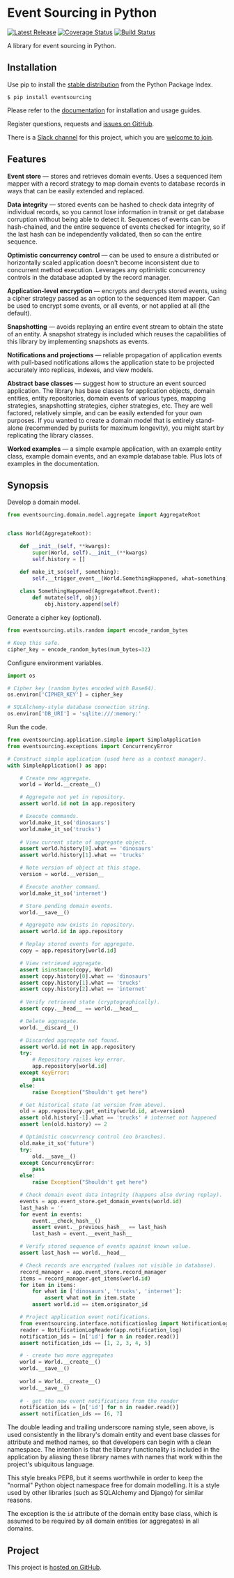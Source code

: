 # Event Sourcing in Python

[![Latest Release](https://badge.fury.io/py/eventsourcing.svg)](https://pypi.python.org/pypi/eventsourcing)
[![Coverage Status](https://coveralls.io/repos/github/johnbywater/eventsourcing/badge.svg)](https://coveralls.io/github/johnbywater/eventsourcing)
[![Build Status](https://secure.travis-ci.org/johnbywater/eventsourcing.png)](https://travis-ci.org/johnbywater/eventsourcing)

A library for event sourcing in Python.

## Installation

Use pip to install the [stable distribution](https://pypi.python.org/pypi/eventsourcing) from
the Python Package Index.

    $ pip install eventsourcing
    

Please refer to the [documentation](http://eventsourcing.readthedocs.io/) for installation and usage guides.

Register questions, requests and [issues on GitHub](https://github.com/johnbywater/eventsourcing/issues).

There is a [Slack channel](https://eventsourcinginpython.slack.com/messages/) for this project, which you
are [welcome to join](https://join.slack.com/t/eventsourcinginpython/shared_invite/enQtMjczNTc2MzcxNDI0LTUwZGQ4MDk0ZDJmZmU0MjM4MjdmOTBlZGI0ZTY4NWIxMGFkZTcwNmUxM2U4NGM3YjY5MTVmZTBiYzljZjI3ZTE).


## Features

**Event store** — stores and retrieves domain events. Uses a
sequenced item mapper with a record strategy to map domain events
to database records in ways that can be easily extended and replaced.

**Data integrity** — stored events can be hashed to check data integrity of individual
records, so you cannot lose information in transit or get database corruption without
being able to detect it. Sequences of events can be hash-chained, and the entire sequence
of events checked for integrity, so if the last hash can be independently validated, then
so can the entire sequence.

**Optimistic concurrency control** — can be used to ensure a distributed or
horizontally scaled application doesn't become inconsistent due to concurrent
method execution. Leverages any optimistic concurrency controls in the database
adapted by the record manager.

**Application-level encryption** — encrypts and decrypts stored events, using a cipher
strategy passed as an option to the sequenced item mapper. Can be used to encrypt some
events, or all events, or not applied at all (the default).

**Snapshotting** — avoids replaying an entire event stream to
obtain the state of an entity. A snapshot strategy is included which reuses
the capabilities of this library by implementing snapshots as events.

**Notifications and projections** — reliable propagation of application
events with pull-based notifications allows the application state to be
projected accurately into replicas, indexes, and view models.

**Abstract base classes** — suggest how to structure an event sourced application.
The library has base classes for application objects, domain entities, entity repositories,
domain events of various types, mapping strategies, snapshotting strategies, cipher strategies,
etc. They are well factored, relatively simple, and can be easily extended for your own
purposes. If you wanted to create a domain model that is entirely stand-alone (recommended by
purists for maximum longevity), you might start by replicating the library classes.

**Worked examples** — a simple example application, with an example entity class,
example domain events, and an example database table. Plus lots of examples in the documentation. 



## Synopsis

Develop a domain model.

```python
from eventsourcing.domain.model.aggregate import AggregateRoot


class World(AggregateRoot):

    def __init__(self, **kwargs):
        super(World, self).__init__(**kwargs)
        self.history = []

    def make_it_so(self, something):
        self.__trigger_event__(World.SomethingHappened, what=something)
    
    class SomethingHappened(AggregateRoot.Event):
        def mutate(self, obj):
            obj.history.append(self)
```

Generate a cipher key (optional).

```python
from eventsourcing.utils.random import encode_random_bytes

# Keep this safe.
cipher_key = encode_random_bytes(num_bytes=32)
```

Configure environment variables.

```python
import os

# Cipher key (random bytes encoded with Base64).
os.environ['CIPHER_KEY'] = cipher_key

# SQLAlchemy-style database connection string. 
os.environ['DB_URI'] = 'sqlite:///:memory:'
```

Run the code.

```python
from eventsourcing.application.simple import SimpleApplication
from eventsourcing.exceptions import ConcurrencyError

# Construct simple application (used here as a context manager).
with SimpleApplication() as app:

    # Create new aggregate.
    world = World.__create__()

    # Aggregate not yet in repository.
    assert world.id not in app.repository

    # Execute commands.
    world.make_it_so('dinosaurs')
    world.make_it_so('trucks')
    
    # View current state of aggregate object.
    assert world.history[0].what == 'dinosaurs'
    assert world.history[1].what == 'trucks'

    # Note version of object at this stage.
    version = world.__version__ 

    # Execute another command.
    world.make_it_so('internet')

    # Store pending domain events.
    world.__save__()

    # Aggregate now exists in repository.
    assert world.id in app.repository

    # Replay stored events for aggregate.
    copy = app.repository[world.id]

    # View retrieved aggregate.
    assert isinstance(copy, World)
    assert copy.history[0].what == 'dinosaurs'
    assert copy.history[1].what == 'trucks'
    assert copy.history[2].what == 'internet'
    
    # Verify retrieved state (cryptographically).
    assert copy.__head__ == world.__head__

    # Delete aggregate.
    world.__discard__()

    # Discarded aggregate not found.
    assert world.id not in app.repository
    try:
        # Repository raises key error.
        app.repository[world.id]
    except KeyError:
        pass
    else:
        raise Exception("Shouldn't get here")

    # Get historical state (at version from above).
    old = app.repository.get_entity(world.id, at=version)
    assert old.history[-1].what == 'trucks' # internet not happened
    assert len(old.history) == 2

    # Optimistic concurrency control (no branches).
    old.make_it_so('future')
    try:
        old.__save__()
    except ConcurrencyError:
        pass
    else:
        raise Exception("Shouldn't get here")

    # Check domain event data integrity (happens also during replay).
    events = app.event_store.get_domain_events(world.id)
    last_hash = ''
    for event in events:
        event.__check_hash__()
        assert event.__previous_hash__ == last_hash
        last_hash = event.__event_hash__

    # Verify stored sequence of events against known value.
    assert last_hash == world.__head__

    # Check records are encrypted (values not visible in database).
    record_manager = app.event_store.record_manager
    items = record_manager.get_items(world.id)
    for item in items:
        for what in ['dinosaurs', 'trucks', 'internet']:         
            assert what not in item.state
        assert world.id == item.originator_id 

    # Project application event notifications.
    from eventsourcing.interface.notificationlog import NotificationLogReader
    reader = NotificationLogReader(app.notification_log)
    notification_ids = [n['id'] for n in reader.read()]
    assert notification_ids == [1, 2, 3, 4, 5]

    # - create two more aggregates
    world = World.__create__()
    world.__save__()
    
    world = World.__create__()
    world.__save__()
    
    # - get the new event notifications from the reader
    notification_ids = [n['id'] for n in reader.read()]
    assert notification_ids == [6, 7]
```

The double leading and trailing underscore naming style, seen above,
is used consistently in the library's domain entity and event
base classes for attribute and method names, so that developers can
begin with a clean namespace. The intention is that the library
functionality is included in the application by aliasing these library
names with names that work within the project's ubiquitous language.

This style breaks PEP8, but it seems worthwhile in order to keep the
"normal" Python object namespace free for domain modelling. It is a style
used by other libraries (such as SQLAlchemy and Django) for similar reasons.

The exception is the ``id`` attribute of the domain entity base class,
which is assumed to be required by all domain entities (or aggregates) in
all domains.


## Project

This project is [hosted on GitHub](https://github.com/johnbywater/eventsourcing).
